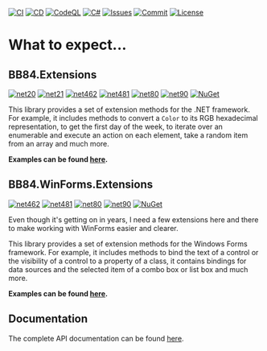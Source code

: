 [![CI](https://github.com/BoBoBaSs84/BB84.Extensions/actions/workflows/ci.yml/badge.svg?branch=main)](https://github.com/BoBoBaSs84/BB84.Extensions/actions/workflows/ci.yml)
[![CD](https://github.com/BoBoBaSs84/BB84.Extensions/actions/workflows/cd.yml/badge.svg?branch=main)](https://github.com/BoBoBaSs84/BB84.Extensions/actions/workflows/cd.yml)
[![CodeQL](https://github.com/BoBoBaSs84/BB84.Extensions/actions/workflows/github-code-scanning/codeql/badge.svg?branch=main)](https://github.com/BoBoBaSs84/BB84.Extensions/actions/workflows/github-code-scanning/codeql)
[![C#](https://img.shields.io/badge/C%23-13.0-239120)](https://github.com/BoBoBaSs84/BB84.Extensions)
[![Issues](https://img.shields.io/github/issues/BoBoBaSs84/BB84.Extensions)](https://github.com/BoBoBaSs84/BB84.Extensions/issues)
[![Commit](https://img.shields.io/github/last-commit/BoBoBaSs84/BB84.Extensions)](https://github.com/BoBoBaSs84/BB84.Extensions/commit/main)
[![License](https://img.shields.io/github/license/BoBoBaSs84/BB84.Extensions)](https://github.com/BoBoBaSs84/BB84.Extensions/blob/main/LICENSE)

# What to expect...

## BB84.Extensions

[![net20](https://img.shields.io/badge/netstandard2.0-5C2D91?logo=.NET&labelColor=gray)](https://github.com/BoBoBaSs84/BB84.Extensions)
[![net21](https://img.shields.io/badge/netstandard2.1-5C2D91?logo=.NET&labelColor=gray)](https://github.com/BoBoBaSs84/BB84.Extensions)
[![net462](https://img.shields.io/badge/net462-5C2D91?logo=.NET&labelColor=gray)](https://github.com/BoBoBaSs84/BB84.Extensions)
[![net481](https://img.shields.io/badge/net481-5C2D91?logo=.NET&labelColor=gray)](https://github.com/BoBoBaSs84/BB84.Extensions)
[![net80](https://img.shields.io/badge/net8.0-5C2D91?logo=.NET&labelColor=gray)](https://github.com/BoBoBaSs84/BB84.Extensions)
[![net90](https://img.shields.io/badge/net9.0-5C2D91?logo=.NET&labelColor=gray)](https://github.com/BoBoBaSs84/BB84.Extensions)
[![NuGet](https://img.shields.io/nuget/v/BB84.Extensions.svg?logo=nuget&logoColor=white)](https://www.nuget.org/packages/BB84.Extensions)

This library provides a set of extension methods for the .NET framework. For example, it includes methods to convert a `Color` to its RGB hexadecimal representation, to get the first day of the week, to iterate over an enumerable and execute an action on each element, take a random item from an array and much more.

**Examples can be found [here](/src/BB84.Extensions/README.md).**

## BB84.WinForms.Extensions

[![net462](https://img.shields.io/badge/net462-5C2D91?logo=.NET&labelColor=gray)](https://github.com/BoBoBaSs84/BB84.Extensions)
[![net481](https://img.shields.io/badge/net481-5C2D91?logo=.NET&labelColor=gray)](https://github.com/BoBoBaSs84/BB84.Extensions)
[![net80](https://img.shields.io/badge/net8.0-5C2D91?logo=.NET&labelColor=gray)](https://github.com/BoBoBaSs84/BB84.Extensions)
[![net90](https://img.shields.io/badge/net9.0-5C2D91?logo=.NET&labelColor=gray)](https://github.com/BoBoBaSs84/BB84.Extensions)
[![NuGet](https://img.shields.io/nuget/v/BB84.WinForms.Extensions.svg?logo=nuget&logoColor=white)](https://www.nuget.org/packages/BB84.WinForms.Extensions)

Even though it's getting on in years, I need a few extensions here and there to make working with WinForms easier and clearer.

This library provides a set of extension methods for the Windows Forms framework. For example, it includes methods to bind the text of a control or the visibility of a control to a property of a class, it contains bindings for data sources and the selected item of a combo box or list box and much more.

**Examples can be found [here](/src/BB84.WinForms.Extensions/README.md).**

## Documentation

The complete API documentation can be found [here](https://bobobass84.github.io/BB84.Extensions/).
